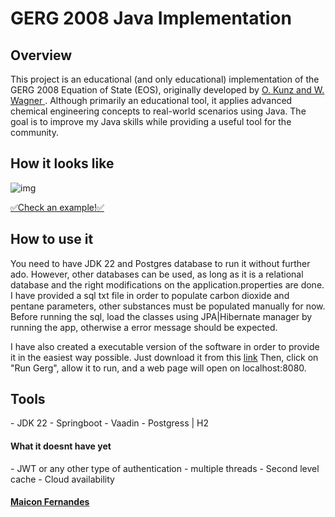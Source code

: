 # GERG 2008 Java Implementation

## Overview
This project is an educational (and only educational) implementation of the GERG 2008 Equation of State (EOS), originally developed by [O. Kunz and W. Wagner ](https://pubs.acs.org/doi/10.1021/je300655b). Although primarily an educational tool, it applies advanced chemical engineering concepts to real-world scenarios using Java. The goal is to improve my Java skills while providing a useful tool for the community.


<h2><a>How it looks like</h2>
<img alt="img" src="https://github.com/user-attachments/assets/cfe08c0f-8940-4e04-ba33-43d10dbc0fe9"/>
  
<a href="https://www.youtube.com/watch?v=KARdi4OknF0">✅Check an example!✅</a> 

<h2>How to use it</h2>
You need to have JDK 22 and Postgres database to run it without further ado. However, other databases can be used, as long as it is a relational database and the right modifications on the application.properties are done. I have provided a sql txt file in order to populate carbon dioxide and pentane parameters, other substances must be populated manually for now. Before running the sql, load the classes using JPA|Hibernate manager by running the app, otherwise a error message should be expected. 

I have also created a executable version of the software in order to provide it in the easiest way possible. Just download it from this 
<a href="https://drive.google.com/file/d/1w2KcSEiZ0rWgA3vpYFkdhKfjb3Av-E_D/view?usp=drive_link">link</a> 
Then, click on "Run Gerg", allow it to run, and a web page will open on localhost:8080.


<h2>Tools</h2>
- JDK 22
- Springboot
- Vaadin
- Postgress | H2

<h4>What it doesnt have yet</h4>
- JWT or any other type of authentication
- multiple threads
- Second level cache
- Cloud availability




####  [Maicon Fernandes]( https://www.linkedin.com/in/maicon-fernandes/)


